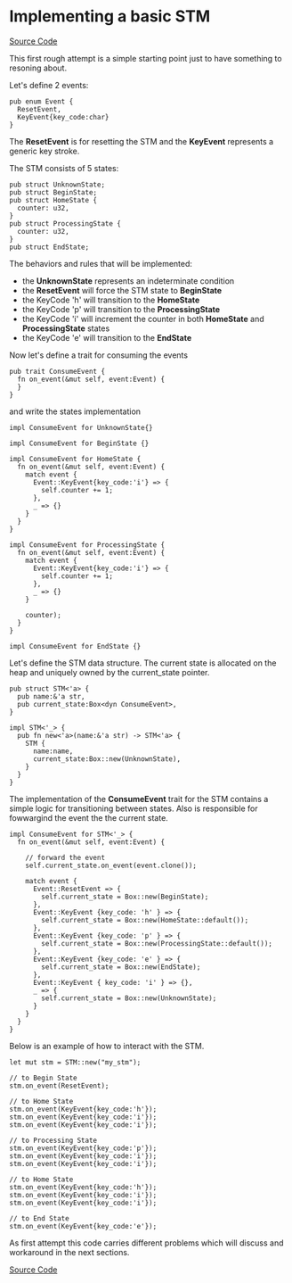 # Implementing a basic STM

[Source Code](https://github.com/ceppelli/rust-by-ceppelli/blob/main/code/001-stm/src/basic_stm.rs)

This first rough attempt is a simple starting point just to have something to resoning about.

Let's define 2 events:

```rust,noplayground
pub enum Event {
  ResetEvent,
  KeyEvent{key_code:char}
}
```

The **ResetEvent** is for resetting the STM and the **KeyEvent** represents a generic key stroke.

The STM consists of 5 states:

```rust,noplayground
pub struct UnknownState;
pub struct BeginState;
pub struct HomeState {
  counter: u32,
}
pub struct ProcessingState {
  counter: u32,
}
pub struct EndState;

```

The behaviors and rules that will be implemented:
- the **UnknownState** represents an indeterminate condition
- the **ResetEvent** will force the STM state to **BeginState**
- the KeyCode 'h' will transition to the **HomeState**
- the KeyCode 'p' will transition to the **ProcessingState**
- the KeyCode 'i' will increment the counter in both **HomeState** and **ProcessingState** states
- the KeyCode 'e' will transition to the **EndState**


Now let's define a trait for consuming the events

```rust,noplayground
pub trait ConsumeEvent {
  fn on_event(&mut self, event:Event) {
  }
}

```
and write the states implementation

```rust,noplayground
impl ConsumeEvent for UnknownState{}

impl ConsumeEvent for BeginState {}

impl ConsumeEvent for HomeState {
  fn on_event(&mut self, event:Event) {
    match event {
      Event::KeyEvent{key_code:'i'} => {
        self.counter += 1;
      },
      _ => {}
    }
  }
}

impl ConsumeEvent for ProcessingState {
  fn on_event(&mut self, event:Event) {
    match event {
      Event::KeyEvent{key_code:'i'} => {
        self.counter += 1;
      },
      _ => {}
    }

    counter);
  }
}

impl ConsumeEvent for EndState {}
```

Let's define the STM data structure. The current state is allocated on the heap and uniquely owned by the current_state pointer.

```rust,noplayground
pub struct STM<'a> {
  pub name:&'a str,
  pub current_state:Box<dyn ConsumeEvent>,
}

impl STM<'_> {
  pub fn new<'a>(name:&'a str) -> STM<'a> {
    STM {
      name:name,
      current_state:Box::new(UnknownState),
    }
  }
}

```

The implementation of the **ConsumeEvent** trait for the STM contains a simple logic for transitioning between states. Also is responsible for fowwargind the event the the current state.


```rust,noplayground
impl ConsumeEvent for STM<'_> {
  fn on_event(&mut self, event:Event) {

    // forward the event
    self.current_state.on_event(event.clone());

    match event {
      Event::ResetEvent => {
        self.current_state = Box::new(BeginState);
      },
      Event::KeyEvent {key_code: 'h' } => {
        self.current_state = Box::new(HomeState::default());
      },
      Event::KeyEvent {key_code: 'p' } => {
        self.current_state = Box::new(ProcessingState::default());
      },
      Event::KeyEvent {key_code: 'e' } => {
        self.current_state = Box::new(EndState);
      },
      Event::KeyEvent { key_code: 'i' } => {},
      _ => {
        self.current_state = Box::new(UnknownState);
      }
    }
  }
}

```

Below is an example of how to interact with the STM.

```rust,noplayground
let mut stm = STM::new("my_stm");

// to Begin State
stm.on_event(ResetEvent);

// to Home State
stm.on_event(KeyEvent{key_code:'h'});
stm.on_event(KeyEvent{key_code:'i'});
stm.on_event(KeyEvent{key_code:'i'});

// to Processing State
stm.on_event(KeyEvent{key_code:'p'});
stm.on_event(KeyEvent{key_code:'i'});
stm.on_event(KeyEvent{key_code:'i'});

// to Home State
stm.on_event(KeyEvent{key_code:'h'});
stm.on_event(KeyEvent{key_code:'i'});
stm.on_event(KeyEvent{key_code:'i'});

// to End State
stm.on_event(KeyEvent{key_code:'e'});

```

As first attempt this code carries different problems which will discuss and workaround in the next sections.


[Source Code](https://github.com/ceppelli/rust-by-ceppelli/blob/main/code/001-stm/src/basic_stm.rs)